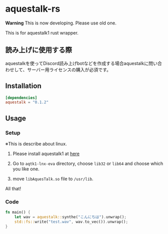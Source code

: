 # aquestalk-rs

**Warning** This is now developing. Please use old one.

This is for aquestalk1 rust wrapper.

## 読み上げに使用する際

aquestalkを使ってDiscord読み上げbotなどを作成する場合aquestalkに問い合わせして、サーバー用ライセンスの購入が必須です。

## Installation

```toml
[dependencies]
aquestalk = "0.1.2"
```

## Usage

### Setup
※This is describe about linux.

1. Please install aquestalk1 at [here](https://www.a-quest.com/download.html)

2. Go to `aqtk1-lnx-eva` directory, choose `lib32` or `lib64` and choose which you like one.

3. move `libAquesTalk.so` file to `/usr/lib`.

All that!

### Code

```rust
fn main() {
    let wav = aquestalk::synthe("こんにちは").unwrap();
    std::fs::write("test.wav", wav.to_vec()).unwrap();
}
```
